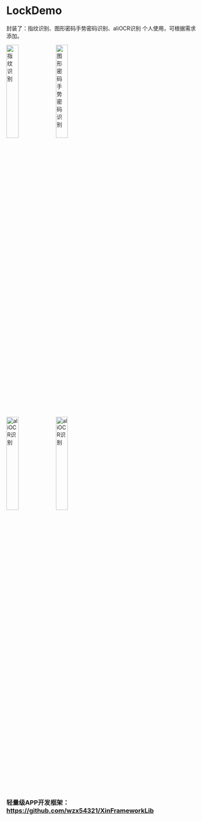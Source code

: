 # LockDemo
封装了：指纹识别、图形密码手势密码识别、aliOCR识别
个人使用，可根据需求添加。

  
 



 <div class='row'>
<img src="https://github.com/wzx54321/LockDemo/blob/master/imgs/take1.gif" title="指纹识别" width="25%" height="25%"/>  
<img src="https://github.com/wzx54321/LockDemo/blob/master/imgs/take2.gif" title="图形密码手势密码识别" width="25%" height="25%"/>  
  </div>
 <div class='row'>
 <img src="https://github.com/wzx54321/LockDemo/blob/master/imgs/take0.gif" title="aliOCR识别" width="25%" height="25%"/>
   
   <img src="https://github.com/wzx54321/LockDemo/blob/master/imgs/take.gif" title="aliOCR识别" width="25%" height="25%"/>
</div>


### 轻量级APP开发框架：https://github.com/wzx54321/XinFrameworkLib
